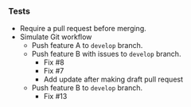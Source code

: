 ### Tests

* Require a pull request before merging.
* Simulate Git workflow
  * Push feature A to `develop` branch.
  * Push feature B with issues to `develop` branch.
    * Fix #8
    * Fix #7
    * Add update after making draft pull request
  * Push feature B to `develop` branch.
    * Fix #13